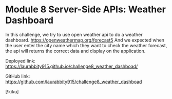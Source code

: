 # Module 8 Server-Side APIs: Weather Dashboard

In this challenge, we try to use open weather api to do a weather dashboard.
https://openweathermap.org/forecast5
And we expected when the user enter the city name which they want to check the weather forecast, the api will returns the correct data and display on the application.

Deployed link: https://laurabbity915.github.io/challenge8_weather_dashboad/

GitHub link: https://github.com/laurabbity915/challenge8_weather_dashboad

[!kiku]
